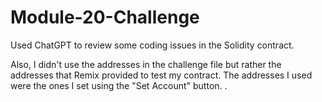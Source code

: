# Module-20-Challenge

Used ChatGPT to review some coding issues in the Solidity contract.

Also, I didn't use the addresses in the challenge file but rather the addresses that Remix provided to test my contract. The addresses I used were the ones I set using the "Set Account" button.
. 


 
